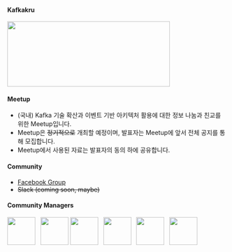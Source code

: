 #### Kafkakru
<img src="https://user-images.githubusercontent.com/16909821/45503136-eea20700-b7c0-11e8-82b9-6f615df6aac4.gif" width=372, height=150>

#### Meetup

* (국내) Kafka 기술 확산과 이벤트 기반 아키텍처 활용에 대한 정보 나눔과 친교를 위한 Meetup입니다.
* Meetup은 ~~정기적으로~~ 개최할 예정이며, 발표자는 Meetup에 앞서 전체 공지를 통해 모집합니다.
* Meetup에서 사용된 자료는 발표자의 동의 하에 공유합니다.

#### Community

* [Facebook Group](https://www.facebook.com/groups/kafkakorea/)
* ~~Slack (coming soon, maybe)~~

#### Community Managers
<a href="https://github.com/peterko5236" target="_blank"><img src="https://user-images.githubusercontent.com/16909821/45495669-aaa60680-b7ae-11e8-8f92-2697303ea9b8.jpg" width=64></a>&nbsp;&nbsp;
<a href="https://github.com/higee" target="_blank"><img src="https://user-images.githubusercontent.com/16909821/45495699-b8f42280-b7ae-11e8-9d77-118a2447ff77.jpeg" width=64></a>
<a href="https://github.com/dongjinleekr" target="_blank"><img src="https://user-images.githubusercontent.com/16909821/45495702-babde600-b7ae-11e8-8436-34f22c84bfad.jpg" width=64></a>&nbsp;&nbsp;
<a href="https://www.facebook.com/jihyeong.ryu.39?" target="_blank"><img src="https://user-images.githubusercontent.com/16909821/45495693-b5609b80-b7ae-11e8-9c2e-caa0a3b5550a.jpg" width=64></a>&nbsp;&nbsp;
<a href="https://www.facebook.com/sstrato.kong" target="_blank"><img src="https://user-images.githubusercontent.com/16909821/45528934-94835f00-b81d-11e8-9c32-7647241c90cc.jpg" width=64></a>&nbsp;&nbsp;
<a href="https://www.facebook.com/babokim" target="_blank"><img src="https://user-images.githubusercontent.com/16909821/45528872-56863b00-b81d-11e8-99c5-b0fdb3e00b9d.jpg" width=64></a>&nbsp;&nbsp;
